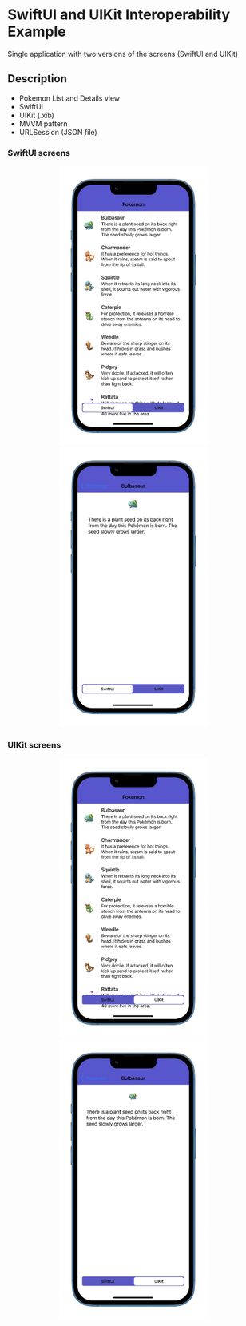 # SwiftUI and UIKit Interoperability Example

Single application with two versions of the screens (SwiftUI and UIKit)

## Description

- Pokemon List and Details view
- SwiftUI
- UIKit (.xib)
- MVVM pattern
- URLSession (JSON file)

### SwiftUI screens
<p align="row">
  <p align="center">
    <img src= "SwiftUI-List.png" width="300" >
    <img src= "SwiftUI-Detail.png" width="300" >
  </p>
</p>

### UIKit screens
<p align="row">
  <p align="center">
    <img src= "UIKit-List.png" width="300" >
    <img src= "UIKit-Detail.png" width="300" >
  </p>
</p>
